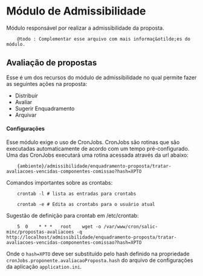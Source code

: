 Módulo de Admissibilidade
=========================

Módulo responsável por realizar a admissibilidade da proposta.

```
    @todo : Complementar esse arquivo com mais informaç&otilde;es do módulo.
```

## Avaliação de propostas

Esse é um dos recursos do módulo de admissibilidade no qual permite fazer as seguintes aç&otilde;es na proposta:
* Distribuir
* Avaliar
* Sugerir Enquadramento
* Arquivar

#### Configuraç&otilde;es

Esse módulo exige o uso de CronJobs. CronJobs são rotinas que são executadas automaticamente de acordo com um tempo pré-configurado.
Uma das CronJobs executará uma rotina acessada através da url abaixo:

```
    {ambiente}/admissibilidade/enquadramento-proposta/tratar-avaliacoes-vencidas-componentes-comissao?hash=XPTO
```

Comandos importantes sobre as crontabs:

```
    crontab -l # lista as entradas para crontabs

    crontab -e # Edita as crontabs para o usuário atual
```

Sugestão de definição para crontab em /etc/crontab:

```
    5  0    * * *   root    wget -o /var/www/cron/salic-minc/propostas-avaliacoes -q http://localhost/admissibilidade/enquadramento-proposta/tratar-avaliacoes-vencidas-componentes-comissao?hash=XPTO
```

Onde o ```hash=XPTO``` deve ser substituído pelo hash definido na propriedade ```cronJobs.proponente.avaliacaoProposta.hash``` do arquivo de configuraç&otilde;es da aplicação ```application.ini```.

